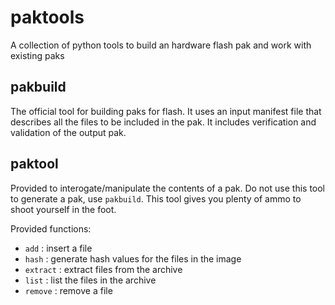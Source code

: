 # paktools
A collection of python tools to build an hardware flash pak and work with existing paks
  
## pakbuild
The official tool for building paks for flash.  It uses an input manifest file that 
 describes all the files to be included in the pak.  It includes verification and 
 validation of the output pak.
  
## paktool
Provided to interogate/manipulate the contents of a pak.  Do not use this tool to
 generate a pak, use `pakbuild`.  This tool gives you plenty of ammo to shoot yourself
 in the foot.
  
Provided functions:
- `add` : insert a file
- `hash` : generate hash values for the files in the image
- `extract` : extract files from the archive
- `list` : list the files in the archive
- `remove` : remove a file
